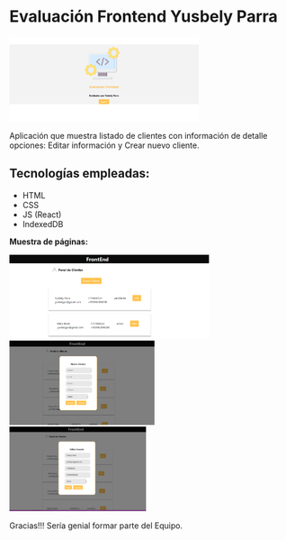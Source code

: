 # Evaluación Frontend Yusbely Parra

<img height="150" src="./portada.png" />

Aplicación que muestra listado de clientes con información de detalle opciones: Editar información y Crear nuevo cliente. 

##  Tecnologías empleadas:
* HTML
* CSS 
* JS (React)
* IndexedDB


**Muestra de páginas:**

<img height="150" src="./p1.png" />
<img height="150" src="./p2.png" />
<img height="150" src="./p3.png" />

Gracias!!! Sería genial formar parte del Equipo. 







